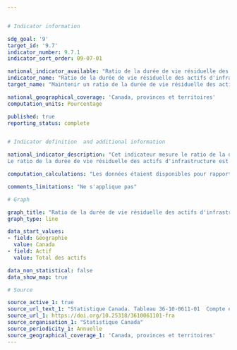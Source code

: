 ```yaml
---


# Indicator information

sdg_goal: '9'
target_id: '9.7'
indicator_number: 9.7.1
indicator_sort_order: 09-07-01

national_indicator_available: "Ratio de la durée de vie résiduelle des actifs d'infrastructure"
indicator_name: "Ratio de la durée de vie résiduelle des actifs d'infrastructure"
target_name: "Maintenir un ratio de la durée de vie résiduelle des actifs d'infrastructure de plus de 50 %"

national_geographical_coverage: 'Canada, provinces et territoires' 
computation_units: Pourcentage

published: true
reporting_status: complete


# Indicator definition  and additional information

national_indicator_description: "Cet indicateur mesure le ratio de la durée de vie résiduelle des actifs d'infrastructure. Ce ratio indique le pourcentage de la catégorie d’actifs qui restent dans le stock et peut permettre d’analyser les domaines dans lesquels les investissements sont les plus nécessaires. Plus le ratio est élevé, plus la durée de vie utile restante est longue. <br><br>
Le ratio de la durée de vie résiduelle des actifs d'infrastructure est calculé en faisant le suivant : la durée de vie utile restante, obtenue en soustrayant l’âge moyen des dépenses d’investissement de leur durée de vie utile prévue, est divisée par la durée de vie utile prévue, ce qui crée un ratio indiquant le pourcentage de la catégorie d’actifs qui restent dans le stock. Par exemple, si l’âge moyen d’un investissement dans les autoroutes est de 6 ans et la durée de vie utile prévue est de 30 ans, alors le ratio est de (30 − 6) ÷ 30 = 80 %." 

computation_calculations: "Les données étaient disponibles pour rapporter pour cet indicateur. Veuillez vous référer aux sources pour obtenir des informations supplémentaires sur les métadonnées ou la source."

comments_limitations: "Ne s'applique pas"

# Graph

graph_title: "Ratio de la durée de vie résiduelle des actifs d'infrastructure"
graph_type: line

data_start_values:
- field: Géographie
  value: Canada
- field: Actif
  value: Total des actifs

data_non_statistical: false
data_show_map: true

# Source

source_active_1: true
source_url_text_1: "Statistique Canada. Tableau 36-10-0611-01  Compte économique d'infrastructure, âge moyen et durée de vie utile restante par actif et fonction de l'actif"
source_url_1: https://doi.org/10.25318/3610061101-fra
source_organisation_1: "Statistique Canada"
source_periodicity_1: Annuelle
source_geographical_coverage_1: 'Canada, provinces et territoires'
---
```


